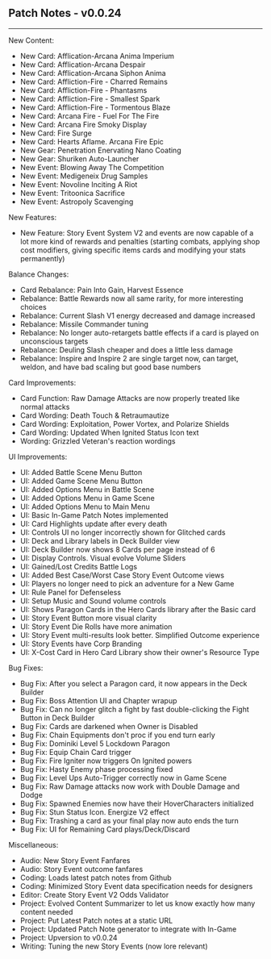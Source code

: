 ## Patch Notes - v0.0.24
----

New Content:
- New Card: Afflication-Arcana Anima Imperium
- New Card: Afflication-Arcana Despair
- New Card: Afflication-Arcana Siphon Anima
- New Card: Affliction-Fire - Charred Remains
- New Card: Affliction-Fire - Phantasms
- New Card: Affliction-Fire - Smallest Spark
- New Card: Affliction-Fire - Tormentous Blaze
- New Card: Arcana Fire - Fuel For The Fire
- New Card: Arcana Fire Smoky Display
- New Card: Fire Surge
- New Card: Hearts Aflame. Arcana Fire Epic
- New Gear: Penetration Enervating Nano Coating
- New Gear: Shuriken Auto-Launcher
- New Event: Blowing Away The Competition
- New Event: Medigeneix Drug Samples
- New Event: Novoline Inciting A Riot
- New Event: Tritoonica Sacrifice
- New Event: Astropoly Scavenging

New Features:
- New Feature: Story Event System V2 and events are now capable of a lot more kind of rewards and penalties (starting combats, applying shop cost modifiers, giving specific items cards and modifying your stats permanently)

Balance Changes:
- Card Rebalance: Pain Into Gain, Harvest Essence
- Rebalance: Battle Rewards now all same rarity, for more interesting choices
- Rebalance: Current Slash V1 energy decreased and damage increased
- Rebalance: Missile Commander tuning
- Rebalance: No longer auto-retargets battle effects if a card is played on unconscious targets
- Rebalance: Deuling Slash cheaper and does a little less damage
- Rebalance: Inspire and Inspire 2 are single target now, can target, weldon, and have bad scaling but good base numbers

Card Improvements:
- Card Function: Raw Damage Attacks are now properly treated like normal attacks
- Card Wording: Death Touch & Retraumautize
- Card Wording: Exploitation, Power Vortex, and Polarize Shields
- Card Wording: Updated When Ignited Status Icon text
- Wording: Grizzled Veteran's reaction wordings

UI Improvements:
- UI: Added Battle Scene Menu Button
- UI: Added Game Scene Menu Button
- UI: Added Options Menu in Battle Scene
- UI: Added Options Menu in Game Scene
- UI: Added Options Menu to Main Menu
- UI: Basic In-Game Patch Notes implemented
- UI: Card Highlights update after every death
- UI: Controls UI no longer incorrectly shown for Glitched cards
- UI: Deck and Library labels in Deck Builder view
- UI: Deck Builder now shows 8 Cards per page instead of 6
- UI: Display Controls. Visual evolve Volume Sliders
- UI: Gained/Lost Credits Battle Logs
- UI: Added Best Case/Worst Case Story Event Outcome views
- UI: Players no longer need to pick an adventure for a New Game
- UI: Rule Panel for Defenseless
- UI: Setup Music and Sound volume controls
- UI: Shows Paragon Cards in the Hero Cards library after the Basic card
- UI: Story Event Button more visual clarity
- UI: Story Event Die Rolls have more animation
- UI: Story Event multi-results look better. Simplified Outcome experience
- UI: Story Events have Corp Branding
- UI: X-Cost Card in Hero Card Library show their owner's Resource Type

Bug Fixes:
- Bug Fix: After you select a Paragon card, it now appears in the Deck Builder
- Bug Fix: Boss Attention UI and Chapter wrapup
- Bug Fix: Can no longer glitch a fight by fast double-clicking the Fight Button in Deck Builder
- Bug Fix: Cards are darkened when Owner is Disabled
- Bug Fix: Chain Equipments don't proc if you end turn early
- Bug Fix: Dominiki Level 5 Lockdown Paragon
- Bug Fix: Equip Chain Card trigger
- Bug Fix: Fire Igniter now triggers On Ignited powers
- Bug Fix: Hasty Enemy phase processing fixed
- Bug Fix: Level Ups Auto-Trigger correctly now in Game Scene
- Bug Fix: Raw Damage attacks now work with Double Damage and Dodge
- Bug Fix: Spawned Enemies now have their HoverCharacters initialized
- Bug Fix: Stun Status Icon. Energize V2 effect
- Bug Fix: Trashing a card as your final play now auto ends the turn
- Bug Fix: UI for Remaining Card plays/Deck/Discard

Miscellaneous:
- Audio: New Story Event Fanfares
- Audio: Story Event outcome fanfares
- Coding: Loads latest patch notes from Github
- Coding: Minimized Story Event data specification needs for designers
- Editor: Create Story Event V2 Odds Validator
- Project: Evolved Content Summarizer to let us know exactly how many content needed
- Project: Put Latest Patch notes at a static URL
- Project: Updated Patch Note generator to integrate with In-Game
- Project: Upversion to v0.0.24
- Writing: Tuning the new Story Events (now lore relevant)